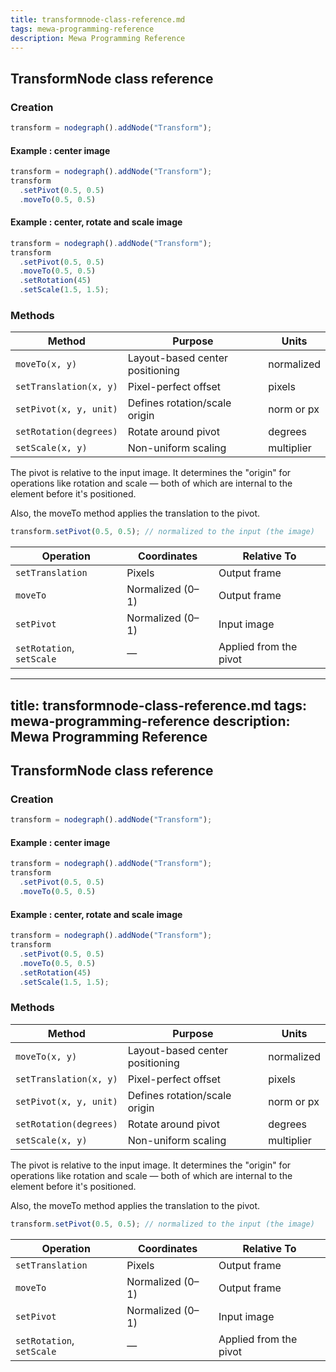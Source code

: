 ```yaml
---
title: transformnode-class-reference.md
tags: mewa-programming-reference
description: Mewa Programming Reference
---
```



## TransformNode class reference

### Creation
```javascript
transform = nodegraph().addNode("Transform");
```

#### Example : center image

```javascript
transform = nodegraph().addNode("Transform");
transform
  .setPivot(0.5, 0.5)
  .moveTo(0.5, 0.5)
```

#### Example : center, rotate and scale image

```javascript
transform = nodegraph().addNode("Transform");
transform
  .setPivot(0.5, 0.5)
  .moveTo(0.5, 0.5)
  .setRotation(45)
  .setScale(1.5, 1.5);
```


### Methods


| Method                 | Purpose                         | Units      |
| ---------------------- | ------------------------------- | ---------- |
| `moveTo(x, y)`         | Layout-based center positioning | normalized |
| `setTranslation(x, y)` | Pixel-perfect offset            | pixels     |
| `setPivot(x, y, unit)` | Defines rotation/scale origin   | norm or px |
| `setRotation(degrees)` | Rotate around pivot             | degrees    |
| `setScale(x, y)`       | Non-uniform scaling             | multiplier |


The pivot is relative to the input image. It determines the "origin" for operations like rotation and scale — both of which are internal to the element before it's positioned.

Also, the moveTo method applies the translation to the pivot.

```javascript
transform.setPivot(0.5, 0.5); // normalized to the input (the image)
```

| Operation                 | Coordinates      | Relative To            |
| ------------------------- | ---------------- | ---------------------- |
| `setTranslation`          | Pixels           | Output frame           |
| `moveTo`                  | Normalized (0–1) | Output frame           |
| `setPivot`          | Normalized (0–1) | Input image        |
| `setRotation`, `setScale` | —                | Applied from the pivot |


---
title: transformnode-class-reference.md
tags: mewa-programming-reference
description: Mewa Programming Reference
---


## TransformNode class reference

### Creation
```javascript
transform = nodegraph().addNode("Transform");
```

#### Example : center image

```javascript
transform = nodegraph().addNode("Transform");
transform
  .setPivot(0.5, 0.5)
  .moveTo(0.5, 0.5)
```

#### Example : center, rotate and scale image

```javascript
transform = nodegraph().addNode("Transform");
transform
  .setPivot(0.5, 0.5)
  .moveTo(0.5, 0.5)
  .setRotation(45)
  .setScale(1.5, 1.5);
```


### Methods


| Method                 | Purpose                         | Units      |
| ---------------------- | ------------------------------- | ---------- |
| `moveTo(x, y)`         | Layout-based center positioning | normalized |
| `setTranslation(x, y)` | Pixel-perfect offset            | pixels     |
| `setPivot(x, y, unit)` | Defines rotation/scale origin   | norm or px |
| `setRotation(degrees)` | Rotate around pivot             | degrees    |
| `setScale(x, y)`       | Non-uniform scaling             | multiplier |


The pivot is relative to the input image. It determines the "origin" for operations like rotation and scale — both of which are internal to the element before it's positioned.

Also, the moveTo method applies the translation to the pivot.

```javascript
transform.setPivot(0.5, 0.5); // normalized to the input (the image)
```

| Operation                 | Coordinates      | Relative To            |
| ------------------------- | ---------------- | ---------------------- |
| `setTranslation`          | Pixels           | Output frame           |
| `moveTo`                  | Normalized (0–1) | Output frame           |
| `setPivot`          | Normalized (0–1) | Input image        |
| `setRotation`, `setScale` | —                | Applied from the pivot |


